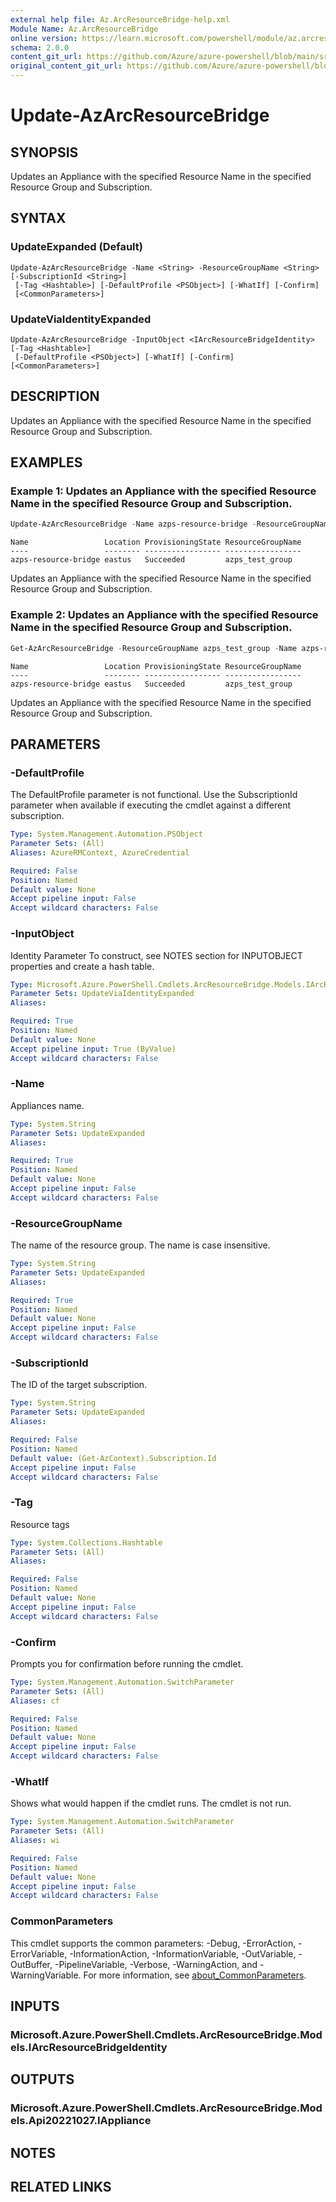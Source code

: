 ```yaml
---
external help file: Az.ArcResourceBridge-help.xml
Module Name: Az.ArcResourceBridge
online version: https://learn.microsoft.com/powershell/module/az.arcresourcebridge/update-azarcresourcebridge
schema: 2.0.0
content_git_url: https://github.com/Azure/azure-powershell/blob/main/src/ArcResourceBridge/ArcResourceBridge/help/Update-AzArcResourceBridge.md
original_content_git_url: https://github.com/Azure/azure-powershell/blob/main/src/ArcResourceBridge/ArcResourceBridge/help/Update-AzArcResourceBridge.md
---
```


# Update-AzArcResourceBridge

## SYNOPSIS
Updates an Appliance with the specified Resource Name in the specified Resource Group and Subscription.

## SYNTAX

### UpdateExpanded (Default)
```
Update-AzArcResourceBridge -Name <String> -ResourceGroupName <String> [-SubscriptionId <String>]
 [-Tag <Hashtable>] [-DefaultProfile <PSObject>] [-WhatIf] [-Confirm]
 [<CommonParameters>]
```

### UpdateViaIdentityExpanded
```
Update-AzArcResourceBridge -InputObject <IArcResourceBridgeIdentity> [-Tag <Hashtable>]
 [-DefaultProfile <PSObject>] [-WhatIf] [-Confirm] [<CommonParameters>]
```

## DESCRIPTION
Updates an Appliance with the specified Resource Name in the specified Resource Group and Subscription.

## EXAMPLES

### Example 1: Updates an Appliance with the specified Resource Name in the specified Resource Group and Subscription.
```powershell
Update-AzArcResourceBridge -Name azps-resource-bridge -ResourceGroupName azps_test_group -Tag @{"111"="222";"aaa"="bbb"}
```

```output
Name                 Location ProvisioningState ResourceGroupName
----                 -------- ----------------- -----------------
azps-resource-bridge eastus   Succeeded         azps_test_group
```

Updates an Appliance with the specified Resource Name in the specified Resource Group and Subscription.

### Example 2: Updates an Appliance with the specified Resource Name in the specified Resource Group and Subscription.
```powershell
Get-AzArcResourceBridge -ResourceGroupName azps_test_group -Name azps-resource-bridge | Update-AzArcResourceBridge -Tag @{"111"="222";"aaa"="bbb"}
```

```output
Name                 Location ProvisioningState ResourceGroupName
----                 -------- ----------------- -----------------
azps-resource-bridge eastus   Succeeded         azps_test_group
```

Updates an Appliance with the specified Resource Name in the specified Resource Group and Subscription.

## PARAMETERS

### -DefaultProfile
The DefaultProfile parameter is not functional.
Use the SubscriptionId parameter when available if executing the cmdlet against a different subscription.

```yaml
Type: System.Management.Automation.PSObject
Parameter Sets: (All)
Aliases: AzureRMContext, AzureCredential

Required: False
Position: Named
Default value: None
Accept pipeline input: False
Accept wildcard characters: False
```

### -InputObject
Identity Parameter
To construct, see NOTES section for INPUTOBJECT properties and create a hash table.

```yaml
Type: Microsoft.Azure.PowerShell.Cmdlets.ArcResourceBridge.Models.IArcResourceBridgeIdentity
Parameter Sets: UpdateViaIdentityExpanded
Aliases:

Required: True
Position: Named
Default value: None
Accept pipeline input: True (ByValue)
Accept wildcard characters: False
```

### -Name
Appliances name.

```yaml
Type: System.String
Parameter Sets: UpdateExpanded
Aliases:

Required: True
Position: Named
Default value: None
Accept pipeline input: False
Accept wildcard characters: False
```

### -ResourceGroupName
The name of the resource group.
The name is case insensitive.

```yaml
Type: System.String
Parameter Sets: UpdateExpanded
Aliases:

Required: True
Position: Named
Default value: None
Accept pipeline input: False
Accept wildcard characters: False
```

### -SubscriptionId
The ID of the target subscription.

```yaml
Type: System.String
Parameter Sets: UpdateExpanded
Aliases:

Required: False
Position: Named
Default value: (Get-AzContext).Subscription.Id
Accept pipeline input: False
Accept wildcard characters: False
```

### -Tag
Resource tags

```yaml
Type: System.Collections.Hashtable
Parameter Sets: (All)
Aliases:

Required: False
Position: Named
Default value: None
Accept pipeline input: False
Accept wildcard characters: False
```

### -Confirm
Prompts you for confirmation before running the cmdlet.

```yaml
Type: System.Management.Automation.SwitchParameter
Parameter Sets: (All)
Aliases: cf

Required: False
Position: Named
Default value: None
Accept pipeline input: False
Accept wildcard characters: False
```

### -WhatIf
Shows what would happen if the cmdlet runs.
The cmdlet is not run.

```yaml
Type: System.Management.Automation.SwitchParameter
Parameter Sets: (All)
Aliases: wi

Required: False
Position: Named
Default value: None
Accept pipeline input: False
Accept wildcard characters: False
```

### CommonParameters
This cmdlet supports the common parameters: -Debug, -ErrorAction, -ErrorVariable, -InformationAction, -InformationVariable, -OutVariable, -OutBuffer, -PipelineVariable, -Verbose, -WarningAction, and -WarningVariable. For more information, see [about_CommonParameters](http://go.microsoft.com/fwlink/?LinkID=113216).

## INPUTS

### Microsoft.Azure.PowerShell.Cmdlets.ArcResourceBridge.Models.IArcResourceBridgeIdentity

## OUTPUTS

### Microsoft.Azure.PowerShell.Cmdlets.ArcResourceBridge.Models.Api20221027.IAppliance

## NOTES

## RELATED LINKS
